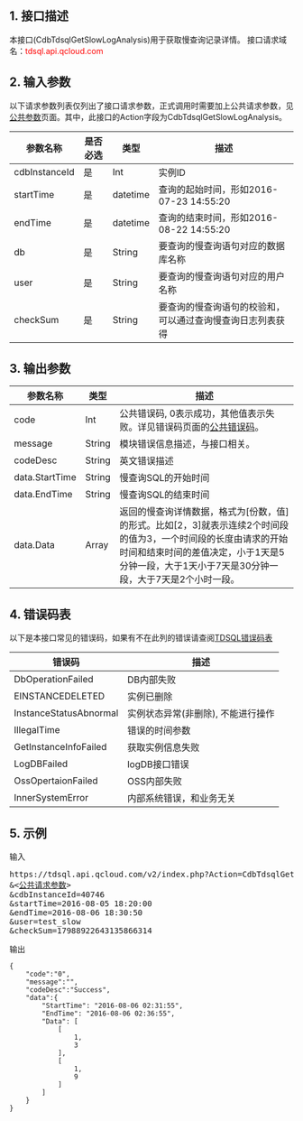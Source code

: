 ## 1. 接口描述
本接口(CdbTdsqlGetSlowLogAnalysis)用于获取慢查询记录详情。
接口请求域名：<font style='color:red'>tdsql.api.qcloud.com </font>



## 2. 输入参数
以下请求参数列表仅列出了接口请求参数，正式调用时需要加上公共请求参数，见[公共参数](http://tce.fsphere.cn/document/api/213/6976
)页面。其中，此接口的Action字段为CdbTdsqlGetSlowLogAnalysis。

| 参数名称 | 是否必选  | 类型 | 描述 |
|---------|---------|---------|---------|
| cdbInstanceId | 是 | Int | 实例ID|
| startTime | 是 | datetime | 查询的起始时间，形如2016-07-23 14:55:20|
| endTime | 是 | datetime | 查询的结束时间，形如2016-08-22 14:55:20|
| db | 是 | String | 要查询的慢查询语句对应的数据库名称|
| user | 是 | String | 要查询的慢查询语句对应的用户名称|
| checkSum | 是 | String | 要查询的慢查询语句的校验和，可以通过查询慢查询日志列表获得|


## 3. 输出参数
| 参数名称 | 类型 | 描述 |
|---------|---------|---------|
| code | Int | 公共错误码, 0表示成功，其他值表示失败。详见错误码页面的<a href='http://tce.fsphere.cn/doc/api/309/%E9%94%99%E8%AF%AF%E7%A0%81#1.E3.80.81.E5.85.AC.E5.85.B1.E9.94.99.E8.AF.AF.E7.A0.81' title='公共错误码'>公共错误码</a>。|
| message | String | 模块错误信息描述，与接口相关。|
| codeDesc | String | 英文错误描述 |
| data.StartTime | String | 慢查询SQL的开始时间 |
| data.EndTime | String | 慢查询SQL的结束时间 |
| data.Data | Array | 返回的慢查询详情数据，格式为[份数，值]的形式。比如[2，3]就表示连续2个时间段的值为3，一个时间段的长度由请求的开始时间和结束时间的差值决定，小于1天是5分钟一段，大于1天小于7天是30分钟一段，大于7天是2个小时一段。|
## 4. 错误码表

以下是本接口常见的错误码，如果有不在此列的错误请查阅[TDSQL错误码表](/doc/api/309/7150)

| 错误码 | 描述 |
|---------|---------|
| DbOperationFailed | DB内部失败 |
| EINSTANCEDELETED | 实例已删除 |
| InstanceStatusAbnormal | 实例状态异常(非删除), 不能进行操作 |
| IllegalTime | 错误的时间参数 |
| GetInstanceInfoFailed | 获取实例信息失败 |
| LogDBFailed | logDB接口错误 |
| OssOpertaionFailed | OSS内部失败 |
| InnerSystemError | 内部系统错误，和业务无关 |
## 5. 示例
输入
<pre>
https://tdsql.api.qcloud.com/v2/index.php?Action=CdbTdsqlGetSlowLogAnalysis
&<<a href="http://tce.fsphere.cn/doc/api/229/6976">公共请求参数</a>>
&cdbInstanceId=40746
&startTime=2016-08-05 18:20:00
&endTime=2016-08-06 18:30:50
&user=test_slow
&checkSum=17988922643135866314
</pre>
输出
```
{
    "code":"0",
    "message":"",
    "codeDesc":"Success",
    "data":{
    	"StartTime": "2016-08-06 02:31:55",
    	"EndTime": "2016-08-06 02:36:55",
    	"Data": [
        	[
            	1,
            	3
        	],
        	[
            	1,
            	9
        	]
    	]
	}
}
```

